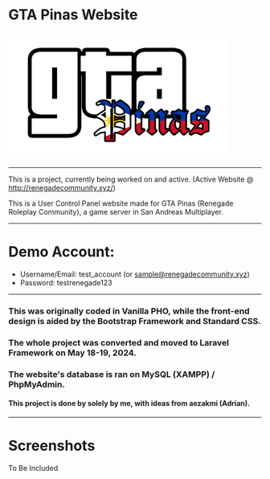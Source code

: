 # GTA Pinas Website

![GTA Pinas Logo](public/assets/pictures/gtapinas_logo.png)

----

This is a project, currently being worked on and active. (Active Website @ http://renegadecommunity.xyz/)

This is a User Control Panel website made for GTA Pinas (Renegade Roleplay Community), a game server in San Andreas Multiplayer.

----

# Demo Account:

* Username/Email: test_account (or sample@renegadecommunity.xyz)
* Password: testrenegade123

----

### This was originally coded in Vanilla PHO, while the front-end design is aided by the Bootstrap Framework and Standard CSS.
### The whole project was converted and moved to Laravel Framework on May 18-19, 2024.

### The website's database is ran on MySQL (XAMPP) / PhpMyAdmin.

#### This project is done by solely by me, with ideas from aezakmi (Adrian).

---

# Screenshots

To Be Included
